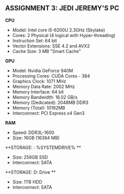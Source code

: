 ## ASSIGNMENT 3: JEDI JEREMY'S PC
  
  
**CPU**
* Model: Intel core i5-6200U 2.3GHz (Skylake)
* Cores: 2 Physical (4 logical with Hyper-threading)
* Instruction Set: 64 bit
* Vector Extensions: SSE 4.2 and AVX2
* Cache Size: 3 MB "Smart Cache"
  
**GPU**
* Model: Nvidia GeForce 940M
* Processing Cores: CUDA Cores - 384
* Graphics Clock: 1071 MHz
* Memory Data Rate: 2002 MHz
* Memory Interface: 64 bit
* Memory Bandwidth: 16.02 GB/s
* Memory (Dedicated): 2048MB DDR3
* Memory (Total): 10192MB
* Interconnect: PCI Express x4 Gen3
  
**RAM**
* Speed: DDR3L-1600
* Size: 16GB (16384 MB)
  
**STORAGE: : %SYSTEMDRIVE% **
* Size: 256GB SSD
* Interconnect: SATA
  
**STORAGE: D: Drive **
* Size: 1TB HDD
* Interconnect: SATA





